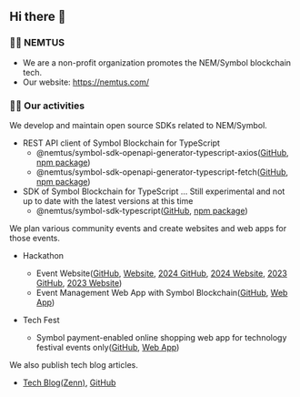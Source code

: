 ## Hi there 👋

### 🙋‍♀️ NEMTUS

- We are a non-profit organization promotes the NEM/Symbol blockchain tech.
- Our website: https://nemtus.com/

### 👩‍💻 Our activities

We develop and maintain open source SDKs related to NEM/Symbol.

- REST API client of Symbol Blockchain for TypeScript
  - @nemtus/symbol-sdk-openapi-generator-typescript-axios([GitHub](https://github.com/nemtus/symbol-sdk-openapi-generator-typescript-axios), [npm package](https://www.npmjs.com/package/@nemtus/symbol-sdk-openapi-generator-typescript-axios))
  - @nemtus/symbol-sdk-openapi-generator-typescript-fetch([GitHub](https://github.com/nemtus/symbol-sdk-openapi-generator-typescript-fetch), [npm package](https://www.npmjs.com/package/@nemtus/symbol-sdk-openapi-generator-typescript-fetch))
- SDK of Symbol Blockchain for TypeScript ... Still experimental and not up to date with the latest versions at this time
  - @nemtus/symbol-sdk-typescript([GitHub](https://github.com/nemtus/symbol), [npm package](https://www.npmjs.com/package/@nemtus/symbol-sdk-typescript))

We plan various community events and create websites and web apps for those events.

- Hackathon
  - Event Website([GitHub](https://github.com/nemtus/hackathon-lp), [Website](https://hackathon.nemtus.com/), [2024 GitHub](https://github.com/nemtus/hackathon-lp-2024), [2024 Website](https://hackathon-2024.nemtus.com/), [2023 GitHub](https://github.com/nemtus/hackathon-lp-2023), [2023 Website](https://hackathon-2023.nemtus.com/))
  - Event Management Web App with Symbol Blockchain([GitHub](https://github.com/nemtus/hackathon), [Web App](https://nemtus-hackathon.web.app/))

- Tech Fest
  - Symbol payment-enabled online shopping web app for technology festival events only([GitHub](https://github.com/nemtus/symbol-fest-market), [Web App](https://symbol-fest-market.nemtus.com/))

We also publish tech blog articles.

- [Tech Blog(Zenn)](https://zenn.dev/nemtus), [GitHub](https://github.com/nemtus/tech-blog)
